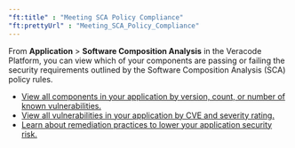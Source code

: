 ```yaml
---
"ft:title" : "Meeting SCA Policy Compliance"
"ft:prettyUrl" : "Meeting_SCA_Policy_Compliance"
---
```


From **Application** > **Software Composition Analysis** in the Veracode Platform, you can view which of your components are passing or failing the security requirements outlined by the Software Composition Analysis (SCA) policy rules.

-   [View all components in your application by version, count, or number of known vulnerabilities.](https://docs.veracode.com/r/c_SCA_comps)
-   [View all vulnerabilities in your application by CVE and severity rating.](https://docs.veracode.com/r/c_SCA_vulns)
-   [Learn about remediation practices to lower your application security risk.](https://docs.veracode.com/r/About_Veracode_SCA_Remediation_Guidance)


